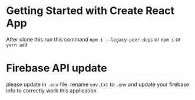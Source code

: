 # Getting Started with Create React App

After clone this run this command `npm i --legacy-peer-deps` or `npm i` or `yarn add`

# Firebase API update

please update in `.env` file. rename `env.txt` to `.env` and update your firebase info to correctly work this application
